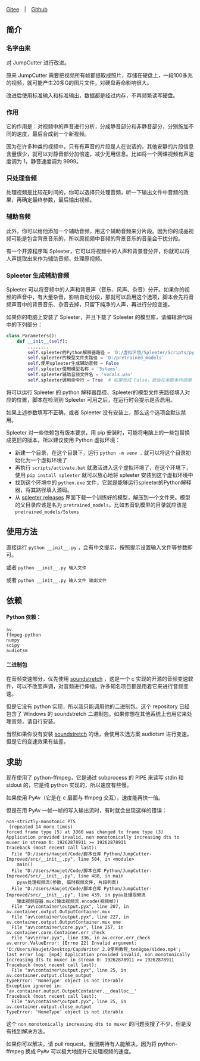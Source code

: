 [Gitee](https://gitee.com/haujet/jump-cutter-improved)　|　[Github](https://github.com/HaujetZhao/JumpCutter-Improved) 

## 简介

### 名字由来

对 JumpCutter 进行改进。

原来 JumpCutter 需要把视频所有帧都提取成照片，存储在硬盘上，一段100多兆的视频，就可能产生20多G的图片文件，对硬盘寿命影响很大。

改进后使用标准输入和标准输出，数据都是经过内存，不再频繁读写硬盘。

### 作用

它的作用是：对视频中的声音进行分析，分成静音部分和非静音部分，分别施加不同的速度，最后合成到一个新视频。

因为在许多种类的视频中，只有有声音的片段是人在说话的，其他安静的片段信息含量很少，就可以对静音部分加倍速，减少无用信息。比如将一个网课视频有声速度调为 1，静音速度调为 9999。

### 只处理音频

处理视频是比较花时间的，你可以选择只处理音频，听一下输出文件中音频的效果，再确定最终参数，最后输出视频。

### 辅助音频

此外，你可以给他添加一个辅助音频，用这个辅助音频来分片段。因为你的成品视频可能是包含背景音乐的，所以原视频中音频的背景音乐的音量会干扰分段。

有一个开源程序叫 Spleeter，它可以将视频中的人声和背景音分开，你就可以将人声提取出来作为辅助音频，处理原视频。

### Spleeter 生成辅助音频

Spleeter 可以将音频中的人声和背景声（音乐、风声、杂音）分开。如果你的视频的声音中，有大量杂音，影响自动分段，那就可以启用这个选项，脚本会先将音频声音中的背景音乐、杂音去掉，只留下纯净的人声，再进行分段变速。

如果你的电脑上安装了 Spleeter，并且下载了 Spleeter 的模型库，请编辑源代码中的下列部分：

```python
class Parameters():
    def __init__(self):
        ........
        self.spleeter的Python解释器路径 = 'D:/虚拟环境/Spleeter/Scripts/python.exe'
        self.spleeter的模型文件夹路径 = 'D:/pretrained_models'
        self.使用spleeter生成辅助音频 = False
        self.spleeter使用模型名称 = '5stems'
        self.spleeter辅助音频文件名 = 'vocals.wav'
        self.spleeter调用命令行 = True  # 如果改成 False，就会在本脚本内调用 spleeter 模块，但是 Windows 下调用 spleeter 不能使用多线程，速度会慢些。所以建议使用命令行的方式调用 Spleeter。

```

将可以运行 Spleeter 的 python 解释器路径、Spleeter的模型文件夹路径填入对应的位置，脚本在检测到 Spleeter 可用之后，在运行时会提示是否启用。

如果上述参数填写不正确，或者 Spleeter 没有安装上，那么这个选项会默认禁用。

Spleeter 对一些依赖包有版本要求，用 pip 安装时，可能将电脑上的一些包替换成更旧的版本，所以建议使用 Python 虚拟环境：

* 新建一个目录，在这个目录下，运行 `python -m venv .` 就可以将这个目录初始化为一个虚拟环境了
* 再执行 `scripts/activate.bat` 就激活进入这个虚拟环境了，在这个环境下，使用 `pip install spleeter` 就可以放心地将 spleeter 安装到这个虚拟环境中
* 找到这个环境中的 `python.exe` 文件，它就是能够运行spleeter的Python解释器，将其路径填入源码。
* 从 [spleeter releases](https://github.com/deezer/spleeter/releases) 界面下载一个训练好的模型，解压到一个文件夹。模型的父目录应该是名为 `pretrained_models`，比如五音轨模型的目录就应该是 `pretrained_models/5stems` 



## 使用方法

直接运行 `python __init__.py` ，会有中文提示，按照提示设置输入文件等参数即可。

或者 `python __init__.py 输入文件` 

或者  `python __init__.py 输入文件 输出文件` 

## 依赖

#### Python 依赖：

```
av
ffmpeg-python
numpy
scipy
audiotsm
```

#### 二进制包

在音频变速部分，优先使用 [soundstretch](http://www.surina.net/soundtouch/soundstretch.html) ，这是一个 c 实现的开源的音频变速软件，可以不改变声调，对音频进行伸缩，许多知名项目都是用着它来进行音频变速。

但是它没有 python 实现，所以我只能调用他的二进制包。这个 repository 已经包含了 Windows 的 soundstretch 二进制包。如果你想在其他系统上也用它来处理音频，请自行安装。

当然如果你没有安装 [soundstretch](http://www.surina.net/soundtouch/soundstretch.html) 的话，会使用次选方案 audiotsm 进行变速。但是它的变速效果有些差。



## 求助

现在使用了 python-ffmpeg，它是通过 subprocess 的 PIPE 来读写 stdin 和 stdout 的，它是纯 python 实现的，所以速度有些慢。

如果使用 PyAv（它是在 c 层面与 ffmpeg 交互），速度能再快一倍。

但是在用 PyAv 一帧一帧的写入输出流时，有时就会出现这样的错误：

```
non-strictly-monotonic PTS
 (repeated 14 more times)
forced frame type (5) at 3360 was changed to frame type (3)
Application provided invalid, non monotonically increasing dts to muxer in stream 0: 19262878911 >= 19262878911
Traceback (most recent call last):
  File "D:/Users/Haujet/Code/脚本仓库 Python/JumpCutter-Improved/src/__init__.py", line 504, in <module>
    main()
  File "D:/Users/Haujet/Code/脚本仓库 Python/JumpCutter-Improved/src/__init__.py", line 488, in main
    pyav处理视频流(参数, 临时视频文件, 片段列表)
  File "D:/Users/Haujet/Code/脚本仓库 Python/JumpCutter-Improved/src/__init__.py", line 439, in pyav处理视频流
    输出视频容器.mux(输出视频流.encode(视频帧))
  File "av\container\output.pyx", line 207, in av.container.output.OutputContainer.mux
  File "av\container\output.pyx", line 227, in av.container.output.OutputContainer.mux_one
  File "av\container\core.pyx", line 257, in av.container.core.Container.err_check
  File "av\error.pyx", line 336, in av.error.err_check
av.error.ValueError: [Errno 22] Invalid argument: 'D:/Users/Haujet/Desktop/CapsWriter 2.0使用教程_ten8goe/Video.mp4'; last error log: [mp4] Application provided invalid, non monotonically increasing dts to muxer in stream 0: 19262878911 >= 19262878911
Traceback (most recent call last):
  File "av\container\output.pyx", line 25, in av.container.output.close_output
TypeError: 'NoneType' object is not iterable
Exception ignored in: 'av.container.output.OutputContainer.__dealloc__'
Traceback (most recent call last):
  File "av\container\output.pyx", line 25, in av.container.output.close_output
TypeError: 'NoneType' object is not iterable
```

这个 `non monotonically increasing dts to muxer` 的问题我搜了不少，但是没有找到解决方法。

如果你可以解决，请 pull request。我很期待有人能解决，因为将 python-ffmpeg 换成 PyAv 可以极大地提升它处理视频的速度。